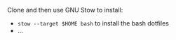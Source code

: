 Clone and then use GNU Stow to install:
* `stow --target $HOME bash` to install the bash dotfiles
* ...
